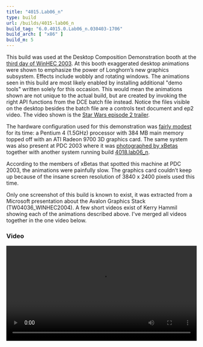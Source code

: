 ```yaml
---
title: "4015.Lab06_n"
type: build
url: /builds/4015-lab06_n
build_tag: "6.0.4015.0.Lab06_n.030403-1706"
build_arch: [ "x86" ]
build_m: 5
---
```


This build was used at the Desktop Composition Demonstration booth at the [third day of WinHEC 2003](https://web.archive.org/web/20031217090239/http://www.microsoft.com/whdc/winhec/eyeonwinhec/QT3.mspx). At this booth exaggerated desktop animations were shown to emphasize the power of Longhorn’s new graphics subsystem. Effects include wobbly and rotating windows. The animations seen in this build are most likely enabled by installing additional "demo tools" written solely for this occasion. This would mean the animations shown are not unique to the actual build, but are created by invoking the right API functions from the DCE batch file instead. Notice the files visible on the desktop besides the batch file are a controls text document and ep2 video. The video shown is the [Star Wars episode 2 trailer](https://www.youtube.com/watch?v=gYbW1F_c9eM).

The hardware configuration used for this demonstration was [fairly modest](https://www.itprotoday.com/windows-78/winhec-2003-first-look-longhorn-graphics) for its time: a Pentium 4 (1.5GHz) processor with 384 MB main memory topped off with an ATI Radeon 9700 3D graphics card. The same system was also present at PDC 2003 where it was [photographed by xBetas](https://web.archive.org/web/20031202161327/http://pdc.xbetas.com/content.php?page=aerodcedemo) together with another system running build [4018.lab06_n](/builds/4018).

According to the members of xBetas that spotted this machine at PDC 2003, the animations were painfully slow. The graphics card couldn’t keep up because of the insane screen resolution of 3840 x 2400 pixels used this time.

Only one screenshot of this build is known to exist, it was extracted from a Microsoft presentation about the Avalon Graphics Stack (TW04036_WINHEC2004). A few short videos exist of Kerry Hammil showing each of the animations described above. I've merged all videos together in the one video below.

### Video

<video width="100%" preload="metadata" controls="controls">
  <source type="video/mp4" src="/images/4015-lab06-footage.mp4" />
  <a href="/images/4015-lab06-footage.mp4">Download video</a>
</video>
